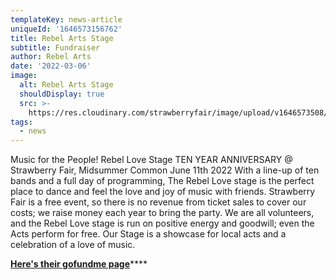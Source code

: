 ```yaml
---
templateKey: news-article
uniqueId: '1646573156762'
title: Rebel Arts Stage
subtitle: Fundraiser
author: Rebel Arts
date: '2022-03-06'
image:
  alt: Rebel Arts Stage
  shouldDisplay: true
  src: >-
    https://res.cloudinary.com/strawberryfair/image/upload/v1646573508/RebelArts_tbqqio.png
tags:
  - news
---
```

Music for the People! Rebel Love Stage TEN YEAR ANNIVERSARY @ Strawberry Fair, Midsummer Common June 11th 2022  With a line-up of ten bands and a full day of programming, The Rebel Love stage is the perfect place to dance and feel the love and joy of music with friends. Strawberry Fair is a free event, so there is no revenue from ticket sales to cover our costs; we raise money each year to bring the party. We are all volunteers, and the Rebel Love stage is run on positive energy and goodwill; even the Acts perform for free. Our Stage is a showcase for local acts and a celebration of a love of music. 

[**Here's their gofundme page**](https://www.gofundme.com/f/music-for-the-people-rebel-love-stage?fbclid=IwAR27ONvBGICtlNF7RRMiQfg_HeZu2dTv1Bev4ivCHOINuIemsVPwbF4mqZI)****
